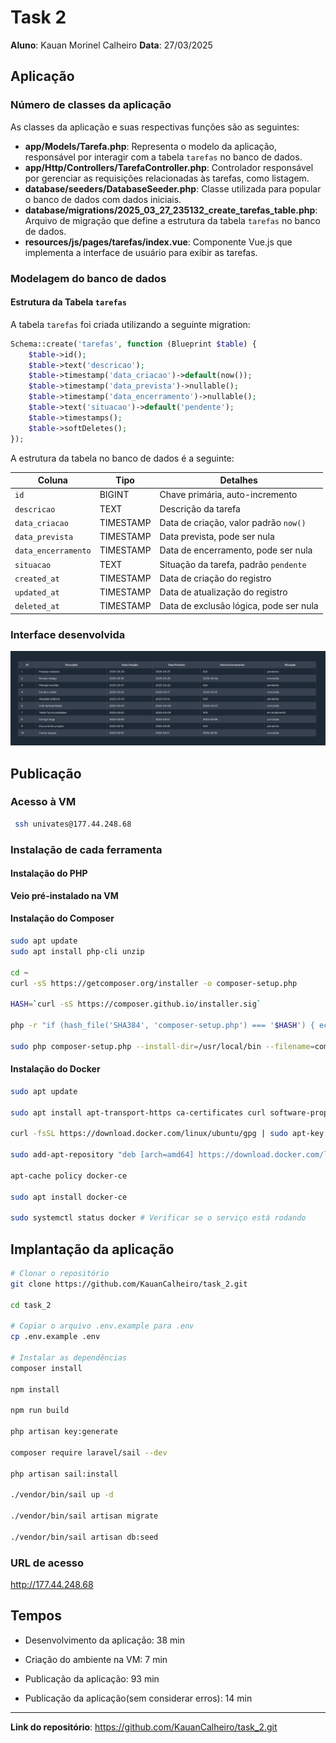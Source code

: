 # Task 2

**Aluno**: Kauan Morinel Calheiro
**Data**: 27/03/2025

## Aplicação

### Número de classes da aplicação

As classes da aplicação e suas respectivas funções são as seguintes:

- **app/Models/Tarefa.php**: Representa o modelo da aplicação, responsável por interagir com a tabela `tarefas` no banco de dados.
- **app/Http/Controllers/TarefaController.php**: Controlador responsável por gerenciar as requisições relacionadas às tarefas, como listagem.
- **database/seeders/DatabaseSeeder.php**: Classe utilizada para popular o banco de dados com dados iniciais.
- **database/migrations/2025_03_27_235132_create_tarefas_table.php**: Arquivo de migração que define a estrutura da tabela `tarefas` no banco de dados.
- **resources/js/pages/tarefas/index.vue**: Componente Vue.js que implementa a interface de usuário para exibir as tarefas.

### Modelagem do banco de dados

#### Estrutura da Tabela `tarefas`

A tabela `tarefas` foi criada utilizando a seguinte migration:

```php
Schema::create('tarefas', function (Blueprint $table) {
    $table->id();
    $table->text('descricao');
    $table->timestamp('data_criacao')->default(now());
    $table->timestamp('data_prevista')->nullable();
    $table->timestamp('data_encerramento')->nullable();
    $table->text('situacao')->default('pendente');
    $table->timestamps();
    $table->softDeletes();
});
```

A estrutura da tabela no banco de dados é a seguinte:

| Coluna              | Tipo      | Detalhes                               |
| ------------------- | --------- | -------------------------------------- |
| `id`                | BIGINT    | Chave primária, auto-incremento        |
| `descricao`         | TEXT      | Descrição da tarefa                    |
| `data_criacao`      | TIMESTAMP | Data de criação, valor padrão `now()`  |
| `data_prevista`     | TIMESTAMP | Data prevista, pode ser nula           |
| `data_encerramento` | TIMESTAMP | Data de encerramento, pode ser nula    |
| `situacao`          | TEXT      | Situação da tarefa, padrão `pendente`  |
| `created_at`        | TIMESTAMP | Data de criação do registro            |
| `updated_at`        | TIMESTAMP | Data de atualização do registro        |
| `deleted_at`        | TIMESTAMP | Data de exclusão lógica, pode ser nula |

### Interface desenvolvida

![alt text](image.png)

## Publicação

### Acesso à VM

```bash
 ssh univates@177.44.248.68
```

### Instalação de cada ferramenta

#### Instalação do PHP

**Veio pré-instalado na VM**

#### Instalação do Composer

```bash
sudo apt update
sudo apt install php-cli unzip

cd ~
curl -sS https://getcomposer.org/installer -o composer-setup.php

HASH=`curl -sS https://composer.github.io/installer.sig`

php -r "if (hash_file('SHA384', 'composer-setup.php') === '$HASH') { echo 'Installer verified'; } else { echo 'Installer corrupt'; unlink('composer-setup.php'); } echo PHP_EOL;"

sudo php composer-setup.php --install-dir=/usr/local/bin --filename=composer
```

#### Instalação do Docker

```bash
sudo apt update

sudo apt install apt-transport-https ca-certificates curl software-properties-common

curl -fsSL https://download.docker.com/linux/ubuntu/gpg | sudo apt-key add -

sudo add-apt-repository "deb [arch=amd64] https://download.docker.com/linux/ubuntu focal stable"

apt-cache policy docker-ce

sudo apt install docker-ce

sudo systemctl status docker # Verificar se o serviço está rodando
```

## Implantação da aplicação

```bash
# Clonar o repositório
git clone https://github.com/KauanCalheiro/task_2.git

cd task_2

# Copiar o arquivo .env.example para .env
cp .env.example .env

# Instalar as dependências
composer install

npm install

npm run build

php artisan key:generate

composer require laravel/sail --dev

php artisan sail:install

./vendor/bin/sail up -d

./vendor/bin/sail artisan migrate

./vendor/bin/sail artisan db:seed
```

### URL de acesso

http://177.44.248.68

## Tempos

- Desenvolvimento da aplicação: 38 min

- Criação do ambiente na VM: 7 min

- Publicação da aplicação: 93 min

- Publicação da aplicação(sem considerar erros): 14 min

---

**Link do repositório**: https://github.com/KauanCalheiro/task_2.git